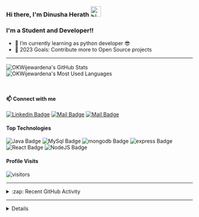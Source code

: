 ### Hi there, I'm Dinusha Herath <img src="https://user-images.githubusercontent.com/1303154/88677602-1635ba80-d120-11ea-84d8-d263ba5fc3c0.gif" width="28px" alt="hi">

### I'm a Student and Developer!!

- 🌱 I’m currently learning as python developer 😎
- 🥅 2023 Goals: Contribute more to Open Source projects

---

<img align="center" alt="OKWijewardena's GitHub Stats" src="https://github-readme-stats.vercel.app/api?username=OKWijewardena&show_icons=true&hide_border=true&theme=radical"/>&nbsp;<img align="center" alt="OKWijewardena's Most Used Languages" src="https://github-readme-stats.vercel.app/api/top-langs/?username=OKWijewardena&layout=compact&theme=radical&hide_border=true"/>

<br>

#### :mailbox: Connect with me

[![Linkedin Badge](https://img.shields.io/badge/-Oshan_Wijewardena-0e76a8?style=flat&labelColor=0e76a8&logo=linkedin&logoColor=white)][linkedin]
[![Mail Badge](https://img.shields.io/badge/-Oshan_Wijewardena-e84393?style=flat&labelColor=e84393&logo=instagram&logoColor=white)][instagram]
[![Mail Badge](https://img.shields.io/badge/-Oshan_Wijewardena-c0392b?style=flat&labelColor=c0392b&logo=gmail&logoColor=white)][gmail]

#### Top Technologies

![Java Badge](https://img.shields.io/badge/-Java-maroon?style=for-the-badge&labelColor=white&logo=java&logoColor=black) ![MySql Badge](https://img.shields.io/badge/-MySQL-blue?style=for-the-badge&labelColor=white&logo=mysql&logoColor=black) ![mongodb Badge](https://img.shields.io/badge/-MongoDB-darkgreen?style=for-the-badge&labelColor=white&logo=mongodb&logoColor=black) ![express Badge](https://img.shields.io/badge/-Express-purple?style=for-the-badge&labelColor=white&logo=express&logoColor=black) ![React Badge](https://img.shields.io/badge/-React-lightblue?style=for-the-badge&labelColor=white&logo=react&logoColor=black)
![NodeJS Badge](https://img.shields.io/badge/-NodeJS-green?style=for-the-badge&labelColor=white&logo=node.js&logoColor=black)

#### Profile Visits

![visitors](https://visitor-badge.glitch.me/badge?page_id=OKWijewardena.OKWijewardena)

---

<details>

  <summary>:zap: Recent GitHub Activity</summary>
    
  <!--START_SECTION:activity-->

  <!--END_SECTION:activity-->

</details>

---

<details>


</details>

<!-- List of web sites -->

[instagram]: #
[linkedin]: #
[gmail]: mailto:dinushahmt@gmail.com
